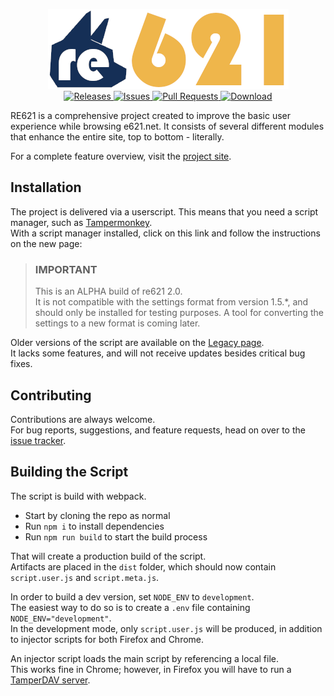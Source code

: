 <p align="center">
    <img src="./assets/logo.png" alt="RE621">
    <span style="display: block;">
        <a href="https://github.com/re621/re621/releases">
            <img src="https://img.shields.io/github/v/release/re621/re621?label=version&style=flat-square" alt="Releases">
        </a>
        <a href="https://github.com/re621/re621/issues">
            <img src="https://img.shields.io/github/issues/re621/re621?&style=flat-square" alt="Issues">
        </a>
        <a href="https://github.com/re621/re621/pulls">
            <img src="https://img.shields.io/github/issues-pr/re621/re621?style=flat-square" alt="Pull Requests">
        </a>
        <a href="https://github.com/re621/re621/releases/latest/download/script.user.js">
            <img src="https://img.shields.io/github/downloads/re621/re621/total?style=flat-square" alt="Download">
        </a>
    </span>
</p>


RE621 is a comprehensive project created to improve the basic user experience while browsing e621.net.
It consists of several different modules that enhance the entire site, top to bottom - literally.

For a complete feature overview, visit the [project site](https://re621.bitwolfy.com).

## Installation

The project is delivered via a userscript.
This means that you need a script manager, such as [Tampermonkey](https://www.tampermonkey.net/).  
With a script manager installed, click on this link and follow the instructions on the new page:

> ### IMPORTANT
> This is an ALPHA build of re621 2.0.  
> It is not compatible with the settings format from version 1.5.*, and should only be installed for testing purposes. A tool for converting the settings to a new format is coming later.

Older versions of the script are available on the [Legacy page](https://github.com/re621/re621.Legacy).  
It lacks some features, and will not receive updates besides critical bug fixes.


## Contributing

Contributions are always welcome.  
For bug reports, suggestions, and feature requests, head on over to the [issue tracker](https://github.com/bitWolfy/re621/issues).


## Building the Script

The script is build with webpack.

* Start by cloning the repo as normal 
* Run `npm i` to install dependencies
* Run `npm run build` to start the build process

That will create a production build of the script.  
Artifacts are placed in the `dist` folder, which should now contain `script.user.js` and `script.meta.js`.

In order to build a dev version, set `NODE_ENV` to `development`.  
The easiest way to do so is to create a `.env` file containing `NODE_ENV="development"`.  
In the development mode, only `script.user.js` will be produced, in addition to injector scripts for both Firefox and Chrome.

An injector script loads the main script by referencing a local file.  
This works fine in Chrome; however, in Firefox you will have to run a [TamperDAV server](https://github.com/Tampermonkey/tamperdav).
